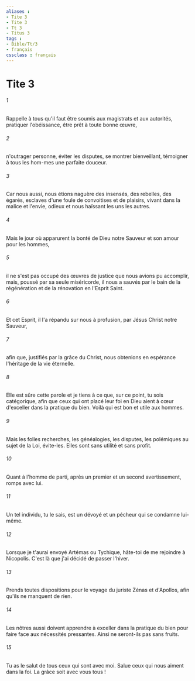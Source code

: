 ```yaml
---
aliases : 
- Tite 3
- Tite 3
- Tt 3
- Titus 3
tags : 
- Bible/Tt/3
- français
cssclass : français
---
```


# Tite 3

###### 1
Rappelle à tous qu'il faut être soumis aux magistrats et aux autorités, pratiquer l'obéissance, être prêt à toute bonne œuvre, 
###### 2
n'outrager personne, éviter les disputes, se montrer bienveillant, témoigner à tous les hom-mes une parfaite douceur. 
###### 3
Car nous aussi, nous étions naguère des insensés, des rebelles, des égarés, esclaves d'une foule de convoitises et de plaisirs, vivant dans la malice et l'envie, odieux et nous haïssant les uns les autres. 
###### 4
Mais le jour où apparurent la bonté de Dieu notre Sauveur et son amour pour les hommes, 
###### 5
il ne s'est pas occupé des œuvres de justice que nous avions pu accomplir, mais, poussé par sa seule miséricorde, il nous a sauvés par le bain de la régénération et de la rénovation en l'Esprit Saint. 
###### 6
Et cet Esprit, il l'a répandu sur nous à profusion, par Jésus Christ notre Sauveur, 
###### 7
afin que, justifiés par la grâce du Christ, nous obtenions en espérance l'héritage de la vie éternelle. 
###### 8
Elle est sûre cette parole et je tiens à ce que, sur ce point, tu sois catégorique, afin que ceux qui ont placé leur foi en Dieu aient à cœur d'exceller dans la pratique du bien. Voilà qui est bon et utile aux hommes. 
###### 9
Mais les folles recherches, les généalogies, les disputes, les polémiques au sujet de la Loi, évite-les. Elles sont sans utilité et sans profit. 
###### 10
Quant à l'homme de parti, après un premier et un second avertissement, romps avec lui. 
###### 11
Un tel individu, tu le sais, est un dévoyé et un pécheur qui se condamne lui-même. 
###### 12
Lorsque je t'aurai envoyé Artémas ou Tychique, hâte-toi de me rejoindre à Nicopolis. C'est là que j'ai décidé de passer l'hiver. 
###### 13
Prends toutes dispositions pour le voyage du juriste Zénas et d'Apollos, afin qu'ils ne manquent de rien. 
###### 14
Les nôtres aussi doivent apprendre à exceller dans la pratique du bien pour faire face aux nécessités pressantes. Ainsi ne seront-ils pas sans fruits. 
###### 15
Tu as le salut de tous ceux qui sont avec moi. Salue ceux qui nous aiment dans la foi. La grâce soit avec vous tous ! 
